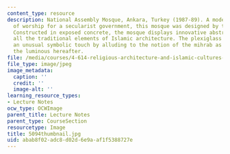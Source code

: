 ```yaml
---
content_type: resource
description: National Assembly Mosque, Ankara, Turkey (1987-89). A modernist place
  of worship for a secularist government, this mosque was designed by the Cinici group.
  Constructed in exposed concrete, the mosque displays innovative abstractions of
  all the traditional elements of Islamic architecture. The plexiglass mihrab adds
  an unusual symbolic touch by alluding to the notion of the mihrab as the gate to
  the luminous hereafter.
file: /media/courses/4-614-religious-architecture-and-islamic-cultures-fall-2002/abab8f02adc8d02d6e9aaf1f5388727e_5094thumbnail.jpg
file_type: image/jpeg
image_metadata:
  caption: ''
  credit: ''
  image-alt: ''
learning_resource_types:
- Lecture Notes
ocw_type: OCWImage
parent_title: Lecture Notes
parent_type: CourseSection
resourcetype: Image
title: 5094thumbnail.jpg
uid: abab8f02-adc8-d02d-6e9a-af1f5388727e
---
```

